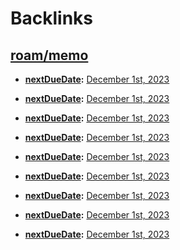 
# Backlinks
## [roam/memo](<roam/memo.md>)
- **[nextDueDate](<nextDueDate.md>):** [December 1st, 2023](<December 1st, 2023.md>)

- **[nextDueDate](<nextDueDate.md>):** [December 1st, 2023](<December 1st, 2023.md>)

- **[nextDueDate](<nextDueDate.md>):** [December 1st, 2023](<December 1st, 2023.md>)

- **[nextDueDate](<nextDueDate.md>):** [December 1st, 2023](<December 1st, 2023.md>)

- **[nextDueDate](<nextDueDate.md>):** [December 1st, 2023](<December 1st, 2023.md>)

- **[nextDueDate](<nextDueDate.md>):** [December 1st, 2023](<December 1st, 2023.md>)

- **[nextDueDate](<nextDueDate.md>):** [December 1st, 2023](<December 1st, 2023.md>)

- **[nextDueDate](<nextDueDate.md>):** [December 1st, 2023](<December 1st, 2023.md>)

- **[nextDueDate](<nextDueDate.md>):** [December 1st, 2023](<December 1st, 2023.md>)

